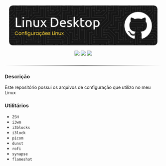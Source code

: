 <p align="center">
  <img height="128px" src="https://github.com/kelvin-hey/my-linux-desktop/blob/main/banner.png"/>
</p>

<p align="center">
  <img src="https://img.shields.io/github/last-commit/kelvin-hey/my-linux-desktop">
  <img src="https://img.shields.io/github/license/kelvin-hey/my-linux-desktop">
  <img src="https://img.shields.io/github/repo-size/kelvin-hey/my-linux-desktop">
</p>

<p align="center">
  <img src="https://github.com/kelvin-hey/kelvin-hey/blob/main/assets/line.png"/>
</p>

### Descrição

Este repositório possui os arquivos de configuração que utilizo no meu Linux

### Utilitários

- `ZSH`
- `i3wm`
- `i3blocks`
- `i3lock`
- `picom`
- `dunst`
- `rofi`
- `synapse`
- `flameshot`
